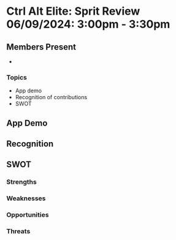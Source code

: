 # Ctrl Alt Elite: Sprit Review <br> 06/09/2024: 3:00pm - 3:30pm

## Members Present

- 

### Topics

- App demo
- Recognition of contributions
- SWOT

## App Demo

## Recognition

## SWOT

### Strengths

### Weaknesses

### Opportunities

### Threats